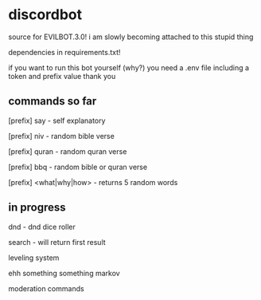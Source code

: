 # discordbot

source for EVILBOT.3.0! i am slowly becoming attached to this stupid thing

dependencies in requirements.txt!

if you want to run this bot yourself (why?) you need a .env file including a token and prefix value thank you

## commands so far

[prefix] say <message> - self explanatory

[prefix] niv - random bible verse

[prefix] quran - random quran verse

[prefix] bbq - random bible or quran verse

[prefix] <what|why|how> - returns 5 random words

## in progress

dnd <diceroll> - dnd dice roller

search <term> - will return first result

leveling system

ehh something something markov

moderation commands


